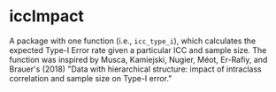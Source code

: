 # iccImpact

A package with one function (i.e., `icc_type_i`), which calculates the expected Type-I Error rate given a particular ICC and sample size. The function was inspired by Musca, Kamiejski, Nugier, Méot, Er-Rafiy, and Brauer's (2018) "Data with hierarchical structure: impact of intraclass correlation and sample size on Type-I error."
